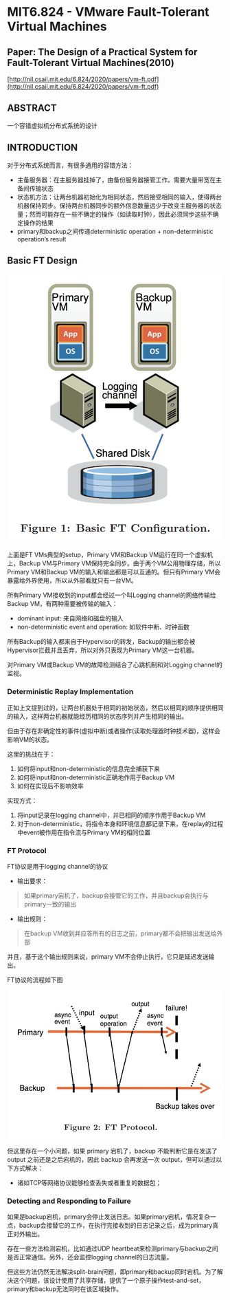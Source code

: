 # MIT6.824 - VMware Fault-Tolerant Virtual Machines

## Paper: The Design of a Practical System for Fault-Tolerant Virtual Machines\(2010\)

[http://nil.csail.mit.edu/6.824/2020/papers/vm-ft.pdf](http://nil.csail.mit.edu/6.824/2020/papers/vm-ft.pdf)

## ABSTRACT

一个容错虚拟机分布式系统的设计

## INTRODUCTION

对于分布式系统而言，有很多通用的容错方法：

* 主备服务器：在主服务器挂掉了，由备份服务器接管工作。需要大量带宽在主备间传输状态
* 状态机方法：让两台机器初始化为相同状态，然后接受相同的输入，使得两台机器保持同步。保持两台机器同步的额外信息数量远少于改变主服务器的状态量；然而可能存在一些不确定的操作（如读取时钟），因此必须同步这些不确定操作的结果
* primary和backup之间传递deterministic operation + non-deterministic operation’s result

## Basic FT Design

![](.gitbook/assets/image%20%283%29.png)

上面是FT VMs典型的setup，Primary VM和Backup VM运行在同一个虚拟机上，Backup VM与Primary VM保持完全同步。由于两个VM公用物理存储，所以Primary VM和Backup VM的输入和输出都是可以互通的。但只有Primary VM会暴露给外界使用，所以从外部看就只有一台VM。

所有Primary VM接收到的input都会经过一个叫Logging channel的网络传输给Backup VM，有两种需要被传输的输入：

* dominant input: 来自网络和磁盘的输入
* non-deterministic event and operation: 如软件中断、时钟函数

所有Backup的输入都来自于Hypervisor的转发，Backup的输出都会被Hypervisor拦截并且丢弃，所以对外只表现为Primary VM这一台机器。

对Primary VM或Backup VM的故障检测结合了心跳机制和对Logging channel的监视。

### Deterministic Replay Implementation

正如上文提到过的，让两台机器处于相同的初始状态，然后以相同的顺序提供相同的输入，这样两台机器就能经历相同的状态序列并产生相同的输出。

但由于存在非确定性的事件\(虚拟中断\)或者操作\(读取处理器时钟技术器\)，这样会影响VM的状态。

这里的挑战在于：

1. 如何将input和non-deterministic的信息完全捕获下来
2. 如何将input和non-deterministic正确地作用于Backup VM
3. 如何在实现后不影响效率

实现方式：

1. 将input记录在logging channel中，并已相同的顺序作用于Backup VM
2. 对于non-deterministic，将指令本身和环境信息都记录下来，在replay的过程中event被作用在指令流与Primary VM的相同位置

### FT Protocol

FT协议是用于logging channel的协议

* 输出要求：

> 如果primary宕机了，backup会接管它的工作，并且backup会执行与primary一致的输出

* 输出规则：

> 在backup VM收到并应答所有的日志之前，primary都不会把输出发送给外部

并且，基于这个输出规则来说，primary VM不会停止执行，它只是延迟发送输出。

FT协议的流程如下图

![](.gitbook/assets/image%20%286%29%20%281%29.png)

但这里存在一个小问题，如果 primary 宕机了，backup 不能判断它是在发送了 output 之前还是之后宕机的，因此 backup 会再发送一次 output，但可以通过以下方式解决：

* 诸如TCP等网络协议能够检查丢失或者重复的数据包；

### Detecting and Responding to Failure

如果是backup宕机，primary会停止发送日志。如果primary宕机，情况复杂一点，backup会接替它的工作，在执行完接收到的日志记录之后，成为primary真正对外输出。

存在一些方法检测宕机，比如通过UDP heartbeat来检测primary与backup之间是否正常通信。另外，还会监控logging channel的日志流量。

但这些方法仍然无法解决split-brain问题，即primary和backup同时宕机。为了解决这个问题，该设计使用了共享存储，提供了一个原子操作test-and-set，primary和backup无法同时在该区域操作。





